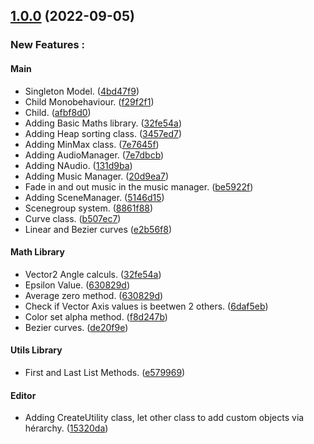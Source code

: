## [1.0.0](https://github.com/NazioLT/NZCore) (2022-09-05)


### New Features :

#### Main

* Singleton Model. ([4bd47f9](https://github.com/NazioLT/NZCore/commit/4bd47f984792e7fdb75d74b28b530e73e3c865c3))
* Child Monobehaviour. ([f29f2f1](https://github.com/NazioLT/NZCore/commit/f29f2f141f031dd9b24ee135425399ea1b110ce2))
* Child. ([afbf8d0](https://github.com/NazioLT/NZCore/commit/afbf8d02e538af89cc7b2f7a7539217d28d8c501))
* Adding Basic Maths library. ([32fe54a](https://github.com/NazioLT/NZCore/commit/f29f2f141f031dd9b24ee135425399ea1b110ce2))
* Adding Heap sorting class. ([3457ed7](https://github.com/NazioLT/NZCore/commit/3457ed7b043af7675a5b5d885475539d34a691db))
* Adding MinMax class. ([7e7645f](https://github.com/NazioLT/NZCore/commit/7e7645f1d7913cc0c4aec82334ab6d49cf01cf59))
* Adding AudioManager. ([7e7dbcb](https://github.com/NazioLT/NZCore/commit/7e7dbcbcfcb0d7e9e28a56854bfb4e4ee2617fdc))
* Adding NAudio. ([131d9ba](https://github.com/NazioLT/NZCore/commit/131d9ba1afec44192ed064e517fa6921485f226d))
* Adding Music Manager. ([20d9ea7](https://github.com/NazioLT/NZCore/commit/20d9ea7d66514c7695e8bf08062dbdcd614c4dfc))
* Fade in and out music in the music manager. ([be5922f](https://github.com/NazioLT/NZCore/commit/be5922ff8f4e5cb8d401e942fab158c93f6befc6))
* Adding SceneManager. ([5146d15](https://github.com/NazioLT/NZCore/commit/5146d15d42d3723849982c4645ea6af1dc94367f))
* Scenegroup system. ([8861f88](https://github.com/NazioLT/NZCore/commit/8861f88247bcd581439f2ef9eceb3d2f0ad3aca1))
* Curve class. ([b507ec7](https://github.com/NazioLT/NZCore/commit/b507ec7de772d79bbc840f6ae1bca69780a6d154))
* Linear and Bezier curves ([e2b56f8](https://github.com/NazioLT/NZCore/commit/e2b56f874871b92a5f7fafda06e7c1fada5da106))

#### Math Library

* Vector2 Angle calculs. ([32fe54a](https://github.com/NazioLT/NZCore/commit/f29f2f141f031dd9b24ee135425399ea1b110ce2))
* Epsilon Value. ([630829d](https://github.com/NazioLT/NZCore/commit/630829d3267bf617d7b0e349b061f5d9e2f008cb))
* Average zero method. ([630829d](https://github.com/NazioLT/NZCore/commit/630829d3267bf617d7b0e349b061f5d9e2f008cb))
* Check if Vector Axis values is beetwen 2 others. ([6daf5eb](https://github.com/NazioLT/NZCore/commit/6daf5ebce600e69b847e963a7a09701a1e2e54ad))
* Color set alpha method. ([f8d247b](https://github.com/NazioLT/NZCore/commit/f8d247b91c5566ee6a3cb4f4f7e5ec7c7c9974e3))
* Bezier curves. ([de20f9e](https://github.com/NazioLT/NZCore/commit/de20f9e6da5267583d03c9d35c55a0132c302175))

#### Utils Library

* First and Last List Methods. ([e579969](https://github.com/NazioLT/NZCore/commit/e57996964125c169d94f80462f7e23387e7b6a95))

#### Editor

* Adding CreateUtility class, let other class to add custom objects via hérarchy. ([15320da](https://github.com/NazioLT/NZCore/commit/15320dab33312f7fe242a9c3ae960056c5bc99bd))